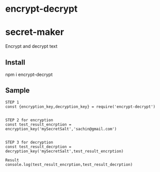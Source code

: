 # encrypt-decrypt

# secret-maker
Encrypt and decrypt text

## Install
npm i encrypt-decrypt

## Sample
````
STEP 1
const {encryption_key,decryption_key} = require('encrypt-decrypt')


STEP 2 for encryption
const test_result_encrption = encryption_key('mySecretSalt','sachin@gmail.com')


STEP 3 for decryption 
const test_result_decrption = decryption_key('mySecretSalt',test_result_encrption)

Result
console.log(test_result_encrption,test_result_decrption)
````